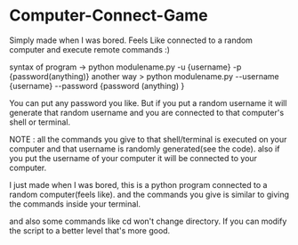 # Computer-Connect-Game
Simply made when I was bored. Feels Like connected to a random computer and execute remote commands :)

syntax of program -> python modulename.py -u {username} -p {password(anything)}
another way > python modulename.py --username {username} --password {password (anything) }

You can put any password you like. But if you put a random username it will generate that random username and you are connected to that computer's shell or terminal.

NOTE : all the commands you give to that shell/terminal is executed on your computer and that username is randomly generated(see the code).
also if you put the username of your computer it will be connected to your computer.


I just made when I was bored, this is a python program connected to a random computer(feels like). and the commands you give is similar to giving the commands inside your terminal.

and also some commands like cd won't change directory. If you can modify the script to a better level that's more good.
